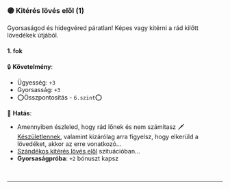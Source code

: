 ### 🟣 Kitérés lövés elől (1)

Gyorsaságod és hidegvéred páratlan! Képes vagy kitérni a rád kilőtt lövedékek útjából.
#### 1. fok

🔒 **Követelmény**:
- Ügyesség: `+3`
- Gyorsasság: `+3`
- ⭕Összpontosítás - `6.szint`⭕

🌟 **Hatás**:
- Amennyiben észleled, hogy rád lőnek és nem számítasz 🗡️[Készületlennek](../064_01_harci_helyzetek.md#készületlenség), valamint kizárólag arra figyelsz, hogy elkerüld a lövedéket, akkor az erre vonatkozó...
- [Szándékos kitérés lövés elől](../073_tavharc_taktikak.md#sz%C3%A1nd%C3%A9kos-kit%C3%A9r%C3%A9s-l%C3%B6v%C3%A9s-el%C5%91l) szituációban...
- **Gyorsaságpróba**: `+2` bónuszt kapsz

<br />

---

